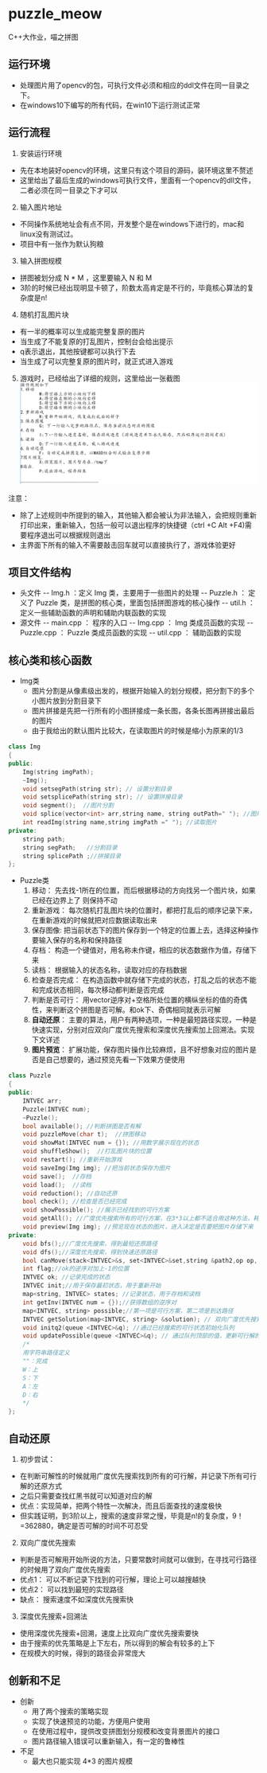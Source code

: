 # puzzle_meow
C++大作业，喵之拼图

## 运行环境
* 处理图片用了opencv的包，可执行文件必须和相应的ddl文件在同一目录之下。
* 在windows10下编写的所有代码，在win10下运行测试正常

## 运行流程
1. 安装运行环境
* 先在本地装好opencv的环境，这里只有这个项目的源码，装环境这里不赘述
* 这里给出了最后生成的windows可执行文件，里面有一个opencv的dll文件，二者必须在同一目录之下才可以
2. 输入图片地址
* 不同操作系统地址会有点不同，开发整个是在windows下进行的，mac和linux没有测试过。
* 项目中有一张作为默认狗粮
3. 输入拼图规模
* 拼图被划分成 N * M ，这里要输入 N 和 M
* 3阶的时候已经出现明显卡顿了，阶数太高肯定是不行的，毕竟核心算法的复杂度是n!
4. 随机打乱图片块
* 有一半的概率可以生成能完整复原的图片
* 当生成了不能复原的打乱图片，控制台会给出提示
* q表示退出，其他按键都可以执行下去
* 当生成了可以完整复原的图片时，就正式进入游戏
5. 游戏时，已经给出了详细的规则，这里给出一张截图
![游戏规则](./游戏规则.png "rule")
  
  注意：
* 除了上述规则中所提到的输入，其他输入都会被认为非法输入，会把规则重新打印出来，重新输入，包括一般可以退出程序的快捷键（ctrl +C  Alt +F4)需要程序退出可以根据规则退出
* 主界面下所有的输入不需要敲击回车就可以直接执行了，游戏体验更好

## 项目文件结构
- 头文件
-- Img.h ：定义 Img 类，主要用于一些图片的处理
-- Puzzle.h ： 定义了 Puzzle 类，是拼图的核心类，里面包括拼图游戏的核心操作 
-- util.h ： 定义一些辅助函数的声明和辅助内联函数的实现
- 源文件
-- main.cpp ： 程序的入口
-- Img.cpp ： Img 类成员函数的实现
-- Puzzle.cpp ： Puzzle 类成员函数的实现
-- util.cpp ： 辅助函数的实现

## 核心类和核心函数
- Img类
  - 图片分割是从像素级出发的，根据开始输入的划分规模，把分割下的多个小图片放到分割目录下
  - 图片拼接是先把一行所有的小图拼接成一条长图，各条长图再拼接出最后的图片
  - 由于我给出的默认图片比较大，在读取图片的时候是缩小为原来的1/3
``` C++
class Img
{
public:
	Img(string imgPath);
	~Img();
	void setsegPath(string str); // 设置分割目录
	void setsplicePath(string str); // 设置拼接目录
	void segment();  //图片分割
	void splice(vector<int> arr,string name, string outPath=" "); //图片拼接
	int readImg(string name,string imgPath =" "); //读取图片
private:
	string path;
	string segPath;   //分割目录
	string splicePath ;//拼接目录
};
```

  
- Puzzle类
  1. 移动： 先去找-1所在的位置，而后根据移动的方向找另一个图片块，如果已经在边界上了 则保持不动
  2. 重新游戏： 每次随机打乱图片块的位置时，都把打乱后的顺序记录下来，在重新游戏的时候就把对应数据读取出来
  3. 保存图像: 把当前状态下的图片保存到一个特定的位置上去，选择这种操作要输入保存的名称和保持路径
  4. 存档： 构造一个键值对，用名称未作键，相应的状态数据作为值，存储下来
  5. 读档： 根据输入的状态名称，读取对应的存档数据
  6. 检查是否完成： 在构造函数中就存储下完成的状态，打乱之后的状态不能和完成状态相同，每次移动都判断是否完成
  7. 判断是否可行： 用vector逆序对+空格所处位置的横纵坐标的值的奇偶性，来判断这个拼图是否可解。和ok下、奇偶相同就表示可解
  8. **自动还原**： 主要的算法，用户有两种选项，一种是最短路径实现，一种是快速实现，分别对应双向广度优先搜索和深度优先搜索加上回溯法。实现下文详述
  9. **图片预览**： 扩展功能，保存图片操作比较麻烦，且不好想象对应的图片是否是自己想要的，通过预览先看一下效果方便使用
``` C++
class Puzzle
{
public:
	INTVEC arr;
	Puzzle(INTVEC num);
	~Puzzle();
	bool available(); //判断拼图是否有解
	void puzzleMove(char t);  //拼图移动
	void showMat(INTVEC num = {}); //用数字展示现在的状态
	void shuffleShow();  //打乱图片块的位置
	void restart(); //重新开始游戏
	void saveImg(Img img); //把当前状态保存为图片
	void save();  //存档
	void load();  //读档
	void reduction(); //自动还原
	bool check(); //检查是否已经完成
	void showPossible(); //展示已经找到的可行方案
	void getAll(); //广度优先搜索所有的可行方案，在3*3以上都不适合用这种方法，耗时太久了
	void preview(Img img); //预览现在状态的图片，进入决定是否要把图片存储下来
private:
	void bfs();//广度优先搜索，得到最短还原路径
	void dfs();//深度优先搜索，得到快速还原路径
	bool canMove(stack<INTVEC>&s, set<INTVEC>&set,string &path2,op op, string &path1, int index);
	int flag;//ok的逆序对加上-1的位置
	INTVEC ok; //记录完成的状态
	INTVEC init;//用于保存最初状态，用于重新开始
	map<string, INTVEC> states; //记录状态，用于存档和读档
	int getInv(INTVEC num = {});//获得数组的逆序对
	map<INTVEC, string> possible;//第一项是可行方案，第二项是到达路径
	INTVEC getSolution(map<INTVEC, string> &solution); // 双向广度优先搜索，找到相交的那个状态
	void initq2(queue <INTVEC>&q); //通过已经搜索的可行状态初始化队列
	void updatePossible(queue <INTVEC>&q); // 通过队列顶部的值，更新可行解的区域，以此优化查找
	/*
	用字符串路径定义
	""：完成
	W：上
	S：下
	A：左
	D：右
	*/
};
```

## 自动还原
1. 初步尝试：
  - 在判断可解性的时候就用广度优先搜索找到所有的可行解，并记录下所有可行解的还原方式
  - 之后只需要查找红黑书就可以知道对应的解
  - 优点：实现简单，把两个特性一次解决，而且后面查找的速度极快
  - 但实践证明，到3阶以上，搜索的速度非常之慢，毕竟是n!的复杂度，9！=362880，确定是否可解的时间不可忍受
2. 双向广度优先搜索
  - 判断是否可解用开始所说的方法，只要常数时间就可以做到，在寻找可行路径的时候用了双向广度优先搜索
  - 优点1： 可以不断记录下找到的可行解，理论上可以越搜越快
  - 优点2： 可以找到最短的实现路径
  - 缺点： 搜索速度不如深度优先搜索快
3. 深度优先搜索+回溯法
  - 使用深度优先搜索+回溯，速度上比双向广度优先搜索要快
  - 由于搜索的优先策略是上下左右，所以得到的解会有较多的上下
  - 在规模大的时候，得到的路径会非常庞大
  
 ## 创新和不足
 - 创新
   - 用了两个搜索的策略实现
   - 实现了快速预览的功能，方便用户使用
   - 在使用过程中，提供改变拼图划分规模和改变背景图片的接口
   - 图片路径输入错误可以重新输入，有一定的鲁棒性
 - 不足
   - 最大也只能实现 4*3 的图片规模
